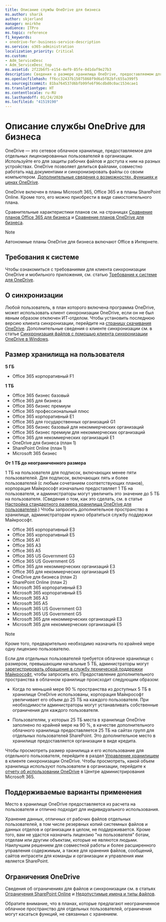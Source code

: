 ```yaml
---
title: Описание службы OneDrive для бизнеса
ms.author: sharik
author: skjerland
manager: mnirkhe
audience: ITPro
ms.topic: reference
f1_keywords:
- onedrive-for-business-service-description
ms.service: o365-administration
localization_priority: Critical
ms.custom:
- Adm_ServiceDesc
- Adm_ServiceDesc_top
ms.assetid: 2f22b6f5-e154-4ef9-85fe-0d1daf9e27b3
description: Сведения о размере хранилища OneDrive, предоставляемом для каждого плана подписки.
ms.openlocfilehash: ff6cc32437b15075868f9d6a5f82bfc655a399f5
ms.sourcegitcommit: 81ba764537d6bfb99fe6f96cdbd0c0ac1534cae1
ms.translationtype: HT
ms.contentlocale: ru-RU
ms.lasthandoff: 01/24/2020
ms.locfileid: "41519190"
---
```

# <a name="onedrive-for-business-service-description"></a>Описание службы OneDrive для бизнеса

OneDrive — это сетевое облачное хранилище, предоставляемое для отдельных лицензированных пользователей в организации. Используйте его для защиты рабочих файлов и доступа к ним на разных устройствах. OneDrive позволяет делиться файлами, совместно работать над документами и синхронизировать файлы со своим компьютером. [Дополнительные сведения о возможностях, функциях и ценах OneDrive](https://go.microsoft.com/fwlink/?linkid=850345).
  
OneDrive включен в планы Microsoft 365, Office 365 и в планы SharePoint Online. Кроме того, его можно приобрести в виде самостоятельного плана. 
    
Сравнительные характеристики планов см. на страницах [Сравнение планов Office 365 для бизнеса](https://go.microsoft.com/fwlink/?linkid=799177) и [Сравнение планов OneDrive для бизнеса](https://products.office.com/onedrive-for-business/compare-onedrive-for-business-plans). 
  
> [!NOTE]
> Автономные планы OneDrive для бизнеса включают Office в Интернете. 
  
## <a name="system-requirements"></a>Требования к системе

Чтобы ознакомиться с требованиями для клиента синхронизации OneDrive и мобильного приложения, см. статью [Требования к системе для OneDrive](https://go.microsoft.com/fwlink/?linkid=837584).
  
## <a name="about-sync"></a>О синхронизации

Любой пользователь, в план которого включена программа OneDrive, может использовать клиент синхронизации OneDrive, если он не был явным образом отключен ИТ-отделом. Чтобы установить последнюю версию клиента синхронизации, перейдите на [страницу скачивания OneDrive](https://onedrive.live.com/about/download/). Дополнительные сведения о клиенте синхронизации см. в статье [Синхронизация файлов с помощью клиента синхронизации OneDrive в Windows](https://support.office.com/article/615391c4-2bd3-4aae-a42a-858262e42a49).
  
## <a name="storage-space-per-user"></a>Размер хранилища на пользователя

**5 ГБ**

- Office 365 корпоративный F1

**1 ТБ**

- Office 365 бизнес базовый
- Office 365 для бизнеса
- Office 365 бизнес премиум
- Office 365 профессиональный плюс
- Office 365 корпоративный E1
- Office 365 для государственных организаций G1
- Office 365 бизнес базовый для некоммерческих организаций
- Office 365 бизнес премиум для некоммерческих организаций
- Office 365 для некоммерческих организаций E1
- OneDrive для бизнеса (план 1)
- SharePoint Online (план 1)
- Microsoft 365 бизнес

**От 1 ТБ до неограниченного размера**
 
1 ТБ на пользователя для подписок, включающих менее пяти пользователей. Для подписок, включающих пять и более пользователей (с любым сочетанием соответствующих планов), корпорация Майкрософт изначально предоставляет 1 ТБ на пользователя, и администраторы могут увеличить это значение до 5 ТБ на пользователя. (Сведения о том, как это сделать, см. в статье [Настройка стандартного размера хранилища OneDrive для пользователей](/onedrive/set-default-storage-space).) Чтобы запросить дополнительное пространство в хранилище, администраторам нужно обратиться службу поддержки Майкрософт.

- Office 365 корпоративный E3
- Office 365 корпоративный E5
- Office 365 A1
- Office 365 A3
- Office 365 A5
- Office 365 US Government G3
- Office 365 US Government G5
- Office 365 для некоммерческих организаций E3
- Office 365 для некоммерческих организаций E5
- OneDrive для бизнеса (план 2)
- SharePoint Online (план 2)
- Microsoft 365 корпоративный E3
- Microsoft 365 корпоративный E5
- Microsoft 365 A3
- Microsoft 365 A5
- Microsoft 365 US Government G3
- Microsoft 365 US Government G5
- Microsoft 365 для некоммерческих организаций E3
- Microsoft 365 для некоммерческих организаций E5

> [!NOTE]
> Кроме того, предварительно необходимо назначить по крайней мере одну лицензию пользователю. 
  
Если для отдельных пользователей требуется облачное хранилище с размером, превышающим начальные 5 ТБ, администраторы могут [зарегистрировать обращение в службу технической поддержки Майкрософт](https://go.microsoft.com/fwlink/?linkid=869559), чтобы запросить его. Предоставление дополнительного пространства в облачном хранилище происходит следующим образом: 
  
- Когда по меньшей мере 90 % пространства из доступных 5 ТБ в хранилище OneDrive использованы, корпорация Майкрософт увеличивает его объем до 25 ТБ на каждого пользователя. При необходимости администраторы могут устанавливать собственные ограничения для каждого пользователя. 
    
- Пользователям, у которых 25 ТБ места в хранилище OneDrive заполнено по крайней мере на 90 %, в качестве дополнительного облачного хранилища предоставляется 25 ТБ на сайтах групп для отдельных пользователей SharePoint. Это дополнительное место в хранилище предоставляется организации в виде кредита.
    
Чтобы просмотреть размер хранилища и его использование для отдельного пользователя, перейдите в раздел [Управление хранилищем](https://support.office.com/article/31519161-059C-4764-B6F8-F5CD29F7FE68) в клиенте синхронизации OneDrive. Чтобы просмотреть, какой объем хранилища используют пользователи в организации, перейдите к [отчету об использовании OneDrive](/office365/admin/activity-reports/onedrive-for-business-usage) в Центре администрирования Microsoft 365. 
   
## <a name="supported-uses"></a>Поддерживаемые варианты применения

Место в хранилище OneDrive предоставляется из расчета на пользователя и отлично подходит для индивидуального использования.
  
Хранение данных, отличных от рабочих файлов отдельных пользователей, в том числе резервных копий системных файлов и данных отделов и организации в целом, не поддерживается. Кроме того, вам не удастся назначить лицензию "на пользователя" ботам, отделам или другим объектам, которые не являются людьми. Наилучшим решением для совместной работы и более расширенного управления содержимым, а также для хранения файлов, сообщений, сайтов интрасети для команды и организации и управления ими является SharePoint.
  
## <a name="onedrive-limits"></a>Ограничения OneDrive

Сведения об ограничениях для файлов и синхронизации см. в статьях [Ограничения SharePoint Online](/office365/servicedescriptions/sharepoint-online-service-description/sharepoint-online-limits) и [Недопустимые имена и типы файлов](https://support.office.com/article/64883a5d-228e-48f5-b3d2-eb39e07630fa).
  
Обратите внимание, что в планах, которые предлагают неограниченное облачное пространство для отдельных пользователей, ограничения могут касаться функций, не связанных с хранением. 
  